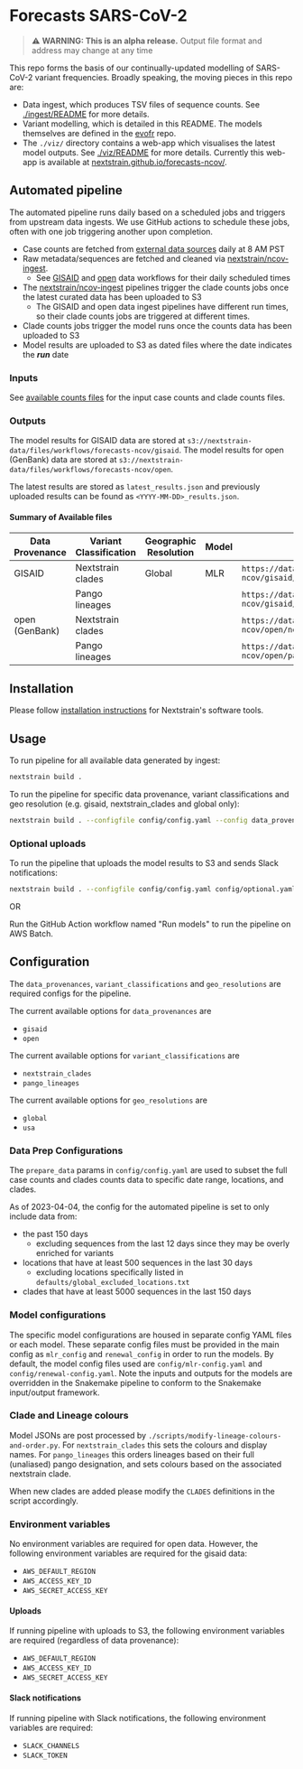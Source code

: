 # Forecasts SARS-CoV-2

> :warning: **WARNING: This is an alpha release.** Output file format and address may change at any time

This repo forms the basis of our continually-updated modelling of SARS-CoV-2 variant frequencies.
Broadly speaking, the moving pieces in this repo are:

- Data ingest, which produces TSV files of sequence counts. See [./ingest/README](https://github.com/nextstrain/forecasts-ncov/blob/main/ingest/README.md) for more details.
- Variant modelling, which is detailed in this README. The models themselves are defined in the [evofr](https://github.com/blab/evofr) repo.
- The `./viz/` directory contains a web-app which visualises the latest model outputs. See [./viz/README](https://github.com/nextstrain/forecasts-ncov/blob/main/viz/README.md) for more details. Currently this web-app is available at [nextstrain.github.io/forecasts-ncov/](https://nextstrain.github.io/forecasts-ncov/).

## Automated pipeline

The automated pipeline runs daily based on a scheduled jobs and triggers from upstream data ingests.
We use GitHub actions to schedule these jobs, often with one job triggering another upon completion.

- Case counts are fetched from [external data sources](./ingest/README.md#data-sources) daily at 8 AM PST
- Raw metadata/sequences are fetched and cleaned via [nextstrain/ncov-ingest].
    - See [GISAID](https://github.com/nextstrain/ncov-ingest/blob/master/.github/workflows/fetch-and-ingest-gisaid-master.yml) and [open](https://github.com/nextstrain/ncov-ingest/blob/master/.github/workflows/fetch-and-ingest-genbank-master.yml) data workflows for their daily scheduled times
- The [nextstrain/ncov-ingest] pipelines trigger the clade counts jobs once the latest curated data has been uploaded to S3
    - The GISAID and open data ingest pipelines have different run times, so their clade counts jobs are triggered at different times.
- Clade counts jobs trigger the model runs once the counts data has been uploaded to S3
- Model results are uploaded to S3 as dated files where the date indicates the ***run*** date

### Inputs

See [available counts files](./ingest/README.md#outputs) for the input case counts and clade counts files.

### Outputs

The model results for GISAID data are stored at `s3://nextstrain-data/files/workflows/forecasts-ncov/gisaid`.
The model results for open (GenBank) data are stored at `s3://nextstrain-data/files/workflows/forecasts-ncov/open`.

The latest results are stored as `latest_results.json` and previously uploaded results can be found as `<YYYY-MM-DD>_results.json`.

#### Summary of Available files

| Data Provenance | Variant Classification | Geographic Resolution | Model  | Address                                                                                                              |
| --------------- | ---------------------- | --------------------- | ------ | -------------------------------------------------------------------------------------------------------------------- |
| GISAID          | Nextstrain clades      | Global                | MLR    | `https://data.nextstrain.org/files/workflows/forecasts-ncov/gisaid/nextstrain_clades/global/mlr/latest_results.json` |
|                 | Pango lineages         |                       |        | `https://data.nextstrain.org/files/workflows/forecasts-ncov/gisaid/pango_lineages/global/mlr/latest_results.json`    |
| open (GenBank)  | Nextstrain clades      |                       |        | `https://data.nextstrain.org/files/workflows/forecasts-ncov/open/nextstrain_clades/global/mlr/latest_results.json`   |
|                 | Pango lineages         |                       |        | `https://data.nextstrain.org/files/workflows/forecasts-ncov/open/pango_lineages/global/mlr/latest_results.json`      |

## Installation

Please follow [installation instructions](https://docs.nextstrain.org/en/latest/install.html#installation-steps) for Nextstrain's software tools.

## Usage

To run pipeline for all available data generated by ingest:

```bash
nextstrain build .
```

To run the pipeline for specific data provenance, variant classifications and geo resolution (e.g. gisaid, nextstrain_clades and global only):

```bash
nextstrain build . --configfile config/config.yaml --config data_provenances=gisaid variant_classifications=nextstrain_clades geo_resolutions=global
```

### Optional uploads

To run the pipeline that uploads the model results to S3 and sends Slack notifications:

```bash
nextstrain build . --configfile config/config.yaml config/optional.yaml
```

OR

Run the GitHub Action workflow named "Run models" to run the pipeline on AWS Batch.

## Configuration

The `data_provenances`, `variant_classifications` and `geo_resolutions` are required configs for the pipeline.

The current available options for `data_provenances` are

- `gisaid`
- `open`

The current available options for `variant_classifications` are

- `nextstrain_clades`
- `pango_lineages`

The current available options for `geo_resolutions` are

- `global`
- `usa`

### Data Prep Configurations

The `prepare_data` params in `config/config.yaml` are used to subset the full
case counts and clades counts data to specific date range, locations, and clades.

As of 2023-04-04, the config for the automated pipeline is set to only include data from:

- the past 150 days
    - excluding sequences from the last 12 days since they may be overly enriched for variants
- locations that have at least 500 sequences in the last 30 days
    - excluding locations specifically listed in `defaults/global_excluded_locations.txt`
- clades that have at least 5000 sequences in the last 150 days

### Model configurations

The specific model configurations are housed in separate config YAML files or each model.
These separate config files must be provided in the main config as `mlr_config` and `renewal_config` in order to run the models.
By default, the model config files used are `config/mlr-config.yaml` and `config/renewal-config.yaml`.
Note the inputs and outputs for the models are overridden in the Snakemake pipeline to conform to the Snakemake input/output framework.

### Clade and Lineage colours

Model JSONs are post processed by `./scripts/modify-lineage-colours-and-order.py`.
For `nextstrain_clades` this sets the colours and display names.
For `pango_lineages` this orders lineages based on their full (unaliased) pango designation, and sets colours based on the associated nextstrain clade.

When new clades are added please modify the `CLADES` definitions in the script accordingly.

### Environment variables

No environment variables are required for open data.
However, the following environment variables are required for the gisaid data:

- `AWS_DEFAULT_REGION`
- `AWS_ACCESS_KEY_ID`
- `AWS_SECRET_ACCESS_KEY`

#### Uploads

If running pipeline with uploads to S3, the following environment variables are required (regardless of data provenance):

- `AWS_DEFAULT_REGION`
- `AWS_ACCESS_KEY_ID`
- `AWS_SECRET_ACCESS_KEY`

#### Slack notifications

If running pipeline with Slack notifications, the following environment variables are required:

- `SLACK_CHANNELS`
- `SLACK_TOKEN`

[nextstrain/ncov-ingest]: https://github.com/nextstrain/ncov-ingest

